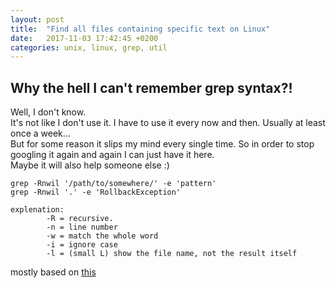 ```yaml
---
layout: post
title:  "Find all files containing specific text on Linux"
date:   2017-11-03 17:42:45 +0200
categories: unix, linux, grep, util
---
```


Why the hell I can't remember grep syntax?!
---------
Well, I don't know.  
It's not like I don't use it. I have to use it every now and then. Usually at least once a week...  
But for some reason it slips my mind every single time.
So in order to stop googling it again and again I can just have it here.   
Maybe it will also help someone else :)


	
	grep -Rnwil '/path/to/somewhere/' -e 'pattern'
	grep -Rnwil '.' -e 'RollbackException'
	  
	explenation:
		    -R = recursive.
		    -n = line number
		    -w = match the whole word
		    -i = ignore case
		    -l = (small L) show the file name, not the result itself
		
mostly based on [this](https://stackoverflow.com/questions/16956810/how-do-i-find-all-files-containing-specific-text-on-linux)